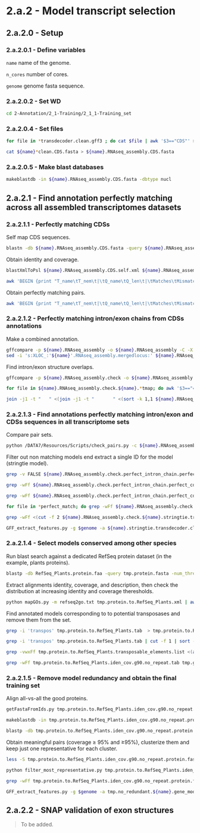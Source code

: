 2.a.2 - Model transcript selection
==================================

## 2.a.2.0 - Setup

### 2.a.2.0.1 - Define variables

`name` name of the genome.

`n_cores` number of cores.

`genome` genome fasta sequence.

### 2.a.2.0.2 - Set WD

```bash
cd 2-Annotation/2_1-Training/2_1_1-Training_set
```

### 2.a.2.0.4 - Set files

``` bash
for file in *transdecoder.clean.gff3 ; do cat $file | awk '$3=="CDS"' > $( basename $file .gff3 ).CDS.gff3 ; done

cat ${name}*clean.CDS.fasta > ${name}.RNAseq_assembly.CDS.fasta
```

### 2.a.2.0.5 - Make blast databases

``` bash
makeblastdb -in ${name}.RNAseq_assembly.CDS.fasta -dbtype nucl
```

2.a.2.1 - Find annotation perfectly matching across all assembled transcriptomes datasets
-----------------------------------------------------------------------------------------

### 2.a.2.1.1 - Perfectly matching CDSs

Self map CDS sequences.

``` bash
blastn -db ${name}.RNAseq_assembly.CDS.fasta -query ${name}.RNAseq_assembly.CDS.fasta -num_threads $n_cores -strand plus -outfmt 5 > ${name}.RNAseq_assembly.CDS.self.xml
```

Obtain identity and coverage.

``` bash
blastXmlToPsl ${name}.RNAseq_assembly.CDS.self.xml ${name}.RNAseq_assembly.CDS.self.psl

awk 'BEGIN {print "T_name\tT_nem\t|\tQ_name\tQ_len\t|\tMatches\tMismatches\tT_gaps\tQ_gaps\t|\tT_iden\tQ_iden\t|\tT_cov\tQ_cov"}; {print $14"\t"$15"\t|\t"$10"\t"$11"\t|\t"$1"\t"$2"\t"$8"\t"$6"\t|\t"($1-$2-$8)/$1"\t"($1-$2-$6)/$1"\t|\t"$1/$15"\t"$1/$11}' ${name}.RNAseq_assembly.CDS.self.psl > ${name}.RNAseq_assembly.CDS.blast.cov_iden.txt
```

Obtain perfectly matching pairs.

``` bash
awk 'BEGIN {print "T_name\tT_nem\t|\tQ_name\tQ_len\t|\tMatches\tMismatches\tT_gaps\tQ_gaps\t|\tT_iden\tQ_iden\t|\tT_cov\tQ_cov"}; {print $14"\t"$15"\t|\t"$10"\t"$11"\t|\t"$1"\t"$2"\t"$8"\t"$6"\t|\t"($1-$2-$8)/$1"\t"($1-$2-$6)/$1"\t|\t"$1/$15"\t"$1/$11}' ${name}.RNAseq_assembly.CDS.self.psl | awk -F "\t" '$1!=$4 && $2==$5 && $2==$7 && $12==1 && $13==1 && $15==1 && $16==1' | cut -f 1,4 > ${name}.RNAseq_assembly.CDS.perfect_match.pairs.txt
```

### 2.a.2.1.2 - Perfectly matching intron/exon chains from CDSs annotations

Make a combined annotation.

``` bash
gffcompare -p ${name}.RNAseq_assembly -o ${name}.RNAseq_assembly -C -X -D -T *.transdecoder.clean.CDS.gff3
sed -i 's:XLOC_:'${name}'.RNAseq_assembly.mergedlocus:' ${name}.RNAseq_assembly.combined.gtf
```

Find intron/exon structure overlaps.

``` bash
gffcompare -p ${name}.RNAseq_assembly.check -o ${name}.RNAseq_assembly.check -r ${name}.RNAseq_assembly.combined.gtf -C -Q -R -X -D  *.transdecoder.clean.CDS.gff3

for file in ${name}.RNAseq_assembly.check.${name}.*tmap; do awk '$3=="="' $file | awk '{print $1"|"$2"\t"$4}' > ${file}.perfect_match ; done

join -j1 -t "   " <(join -j1 -t "       " <(sort -k 1,1 ${name}.RNAseq_assembly.check.${name}.stringtie.transdecoder.clean.CDS.gff3.tmap.perfect_match) <(sort -k 1,1 ${name}.RNAseq_assembly.check.${name}.trinity.dn.transdecoder.clean.CDS.gff3.tmap.perfect_match) | sort -k 1,1) <(sort -k 1,1 ${name}.RNAseq_assembly.check.${name}.trinity.og.transdecoder.clean.CDS.gff3.tmap.perfect_match) > ${name}.RNAseq_assembly.check.perfect_intron_chain
```

### 2.a.2.1.3 - Find annotations perfectly matching intron/exon and CDSs sequences in all transcriptome sets

Compare pair sets.

``` bash
python /DATA7/Resources/Scripts/check_pairs.py -c ${name}.RNAseq_assembly.check.perfect_intron_chain -p ${name}.RNAseq_assembly.CDS.perfect_match.pairs.txt > ${name}.RNAseq_assembly.check.perfect_intron_chain.perfect_cds_match.txt
```

Filter out non matching models end extract a single ID for the model (stringtie model).

``` bash
grep -v FALSE ${name}.RNAseq_assembly.check.perfect_intron_chain.perfect_cds_match.txt | sed 's:|.*::' | sort | uniq -c | awk '$1=1 {print $2}' > ${name}.RNAseq_assembly.check.perfect_intron_chain.perfect_cds_match.single_model.list

grep -wFf ${name}.RNAseq_assembly.check.perfect_intron_chain.perfect_cds_match.single_model.list ${name}.RNAseq_assembly.check.perfect_intron_chain.perfect_cds_match.txt > ${name}.RNAseq_assembly.check.perfect_intron_chain.perfect_cds_match.single_model.txt

grep -wFf ${name}.RNAseq_assembly.check.perfect_intron_chain.perfect_cds_match.single_model.list ${name}.RNAseq_assembly.check.perfect_intron_chain.perfect_cds_match.txt | cut -f 1 > ${name}.RNAseq_assembly.check.perfect_intron_chain.perfect_cds_match.single_model.ids

for file in *perfect_match; do grep -wFf ${name}.RNAseq_assembly.check.perfect_intron_chain.perfect_cds_match.single_model.ids $file > ${file}.selected ; done

grep -wFf <(cut -f 2 ${name}.RNAseq_assembly.check.${name}.stringtie.transdecoder.clean.CDS.gff3.tmap.perfect_match.selected) ${name}.stringtie.transdecoder.clean.gff3 | awk '$3=="CDS" || $3=="mRNA"' | sed 's:;Name.*::' | sed '/\tmRNA\t/ s:\(.*\)mRNA\(.*ID=\)\(.*Parent=\)\(.*\):\1gene\2\4\n\1mRNA\2\3\4;Parent=\4:' | sed '/\tCDS\t/ s:\(.*\)CDS\(.*\)ID=.*\(.*Parent=\)\(.*\):\1exon\2Parent=\4;ID=\4\n\1CDS\2Parent=\4;ID=\4:'| awk 'BEGIN {OFS="\t"} {if ($3=="exon") $NF=$NF".exon."NR ; if ($3=="CDS") $NF=$NF".cds."NR ; print $0 }' > ${name}.stringtie.transdecoder.clean.CDS.selected.gff3

GFF_extract_features.py -g $genome -a ${name}.stringtie.transdecoder.clean.CDS.selected.gff3 -p tmp -lcin 2> ${name}.stringtie.transdecoder.clean.CDS.selected.log
```

### 2.a.2.1.4 - Select models conserved among other species

 Run blast search against a dedicated RefSeq protein dataset (in the example, plants proteins). 

``` bash
blastp -db RefSeq_Plants.protein.faa -query tmp.protein.fasta -num_threads $n_cores -outfmt 5 > tmp.protein.to.RefSeq_Plants.xml
```

Extract alignments identity, coverage, and description, then check the distribution at increasing identity and coverage theresholds.

``` bash
python mapGOs.py -m refseq2go.txt tmp.protein.to.RefSeq_Plants.xml | awk -F "\t" 'BEGIN {OFS="\t"; OFS="\t"; print "Query","Q_len","Q_start","Q_stop","|","Target","T_len","T_start","T_stop","|","e-value","Matches","Mismatches","Gaps","Iden","Q_cov","T_cov","|","Description","|","GO"} {print $1,$23,$7,$8,"|",$2,$24,$9,$10,"|",$11,$4,$5,$6,$3,100*($4/$23),100*($4/$24),"|",$25,"|",$26}' > tmp.protein.to.RefSeq_Plants.tab
```

Find annotated models corresponding to to potential transposases and remove them from the set.

``` bash
grep -i 'transpos' tmp.protein.to.RefSeq_Plants.tab  > tmp.protein.to.RefSeq_Plants.transposable_elements

grep -i 'transpos' tmp.protein.to.RefSeq_Plants.tab | cut -f 1 | sort -u > tmp.protein.to.RefSeq_Plants.transposable_elements.list

grep -vwxFf tmp.protein.to.RefSeq_Plants.transposable_elements.list <(awk -v thr=90 ' BEGIN {getline} { if ($15>thr && $16>thr && $17>thr && $15<120 && $16<120 && $17<120 ) {print $1} }' tmp.protein.to.RefSeq_Plants.tab | sort -u ) > tmp.protein.to.RefSeq_Plants.iden_cov.g90.no_repeat.tab

grep -wFf tmp.protein.to.RefSeq_Plants.iden_cov.g90.no_repeat.tab tmp.gff3 > tmp.${name}.gene_models.gff3
```

### 2.a.2.1.5 - Remove model redundancy and obtain the final training set

Align all-vs-all the good proteins.

``` bash
getFastaFromIds.py tmp.protein.to.RefSeq_Plants.iden_cov.g90.no_repeat.tab tmp.protein.fasta > tmp.protein.to.RefSeq_Plants.iden_cov.g90.no_repeat.protein.fasta

makeblastdb -in tmp.protein.to.RefSeq_Plants.iden_cov.g90.no_repeat.protein.fasta -dbtype prot 

blastp -db tmp.protein.to.RefSeq_Plants.iden_cov.g90.no_repeat.protein.fasta -query tmp.protein.to.RefSeq_Plants.iden_cov.g90.no_repeat.protein.fasta -num_threads $n_cores -outfmt "7 qseqid qlen qstart qend qframe qcovhsp sseqid slen sstart send sframe length nident mismatch gaps bitscore evalue " > tmp.protein.to.RefSeq_Plants.iden_cov.g90.no_repeat.protein.fasta.self_blast.tab
```

Obtain meaningful pairs (coverage ≥ 95% and ≥95%), clusterize them and keep just one representative for each cluster.

``` bash
less -S tmp.protein.to.RefSeq_Plants.iden_cov.g90.no_repeat.protein.fasta.self_blast.tab | grep -v '^#' |awk -F "\t" 'BEGIN {OFS="\t"} {print $1,$7,100*($12/$8),100*($13/$8)}' | awk '$3>=95 && $4>=95' > tmp.protein.to.RefSeq_Plants.iden_cov.g90.no_repeat.protein.fasta.self_blast.iden_cov.ge95.txt

python filter_most_representative.py tmp.protein.to.RefSeq_Plants.iden_cov.g90.no_repeat.protein.fasta.self_blast.iden_cov.ge95.txt > tmp.protein.to.RefSeq_Plants.iden_cov.g90.no_repeat.protein.fasta.self_blast.iden_cov.ge95.representatives 2> tmp.protein.to.RefSeq_Plants.iden_cov.g90.no_repeat.protein.fasta.self_blast.iden_cov.ge95.clusters

grep -wFf tmp.protein.to.RefSeq_Plants.iden_cov.g90.no_repeat.protein.fasta.self_blast.iden_cov.ge95.representatives tmp.${name}.gene_models.gff3 | awk '$3=="CDS" || $3=="mRNA"' | sed '/\tmRNA\t/ s:\(.*\)mRNA\(.*ID=\)\(.*Parent=\)\(.*\):\1gene\2\4\n\1mRNA\2\3\4:' | sed '/\tCDS\t/ s:\(.*\)CDS\(.*\)Parent=\(.*\);ID=\(.*\)cds\(.*\):\1exon\2Parent=\3;ID=\4exon\5\n\1CDS\2Parent=\3;ID=\4cds\5:' > tmp.no_redundant.${name}.gene_models.gff3
```

``` bash
GFF_extract_features.py -g $genome -a tmp.no_redundant.${name}.gene_models.gff3 -p tmp.no_redundant.clean.gene_models -nlcmi 
```

2.a.2.2 - SNAP validation of exon structures
--------------------------------------------

> To be added.